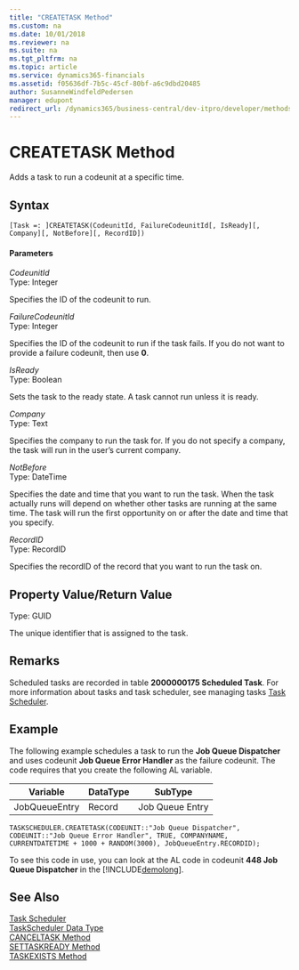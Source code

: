 ```yaml
---
title: "CREATETASK Method"
ms.custom: na
ms.date: 10/01/2018
ms.reviewer: na
ms.suite: na
ms.tgt_pltfrm: na
ms.topic: article
ms.service: dynamics365-financials
ms.assetid: f05636df-7b5c-45cf-80bf-a6c9dbd20485
author: SusanneWindfeldPedersen
manager: edupont
redirect_url: /dynamics365/business-central/dev-itpro/developer/methods-auto/al-method-reference
---
```


 

# CREATETASK Method
Adds a task to run a codeunit at a specific time.  

## Syntax  

```  
[Task =: ]CREATETASK(CodeunitId, FailureCodeunitId[, IsReady][, Company][, NotBefore][, RecordID])  
```  

#### Parameters  
 *CodeunitId*  
 Type: Integer  

 Specifies the ID of the codeunit to run.  

 *FailureCodeunitId*  
 Type: Integer  

 Specifies the ID of the codeunit to run if the task fails. If you do not want to provide a failure codeunit, then use **0**.  

 *IsReady*  
 Type: Boolean  

 Sets the task to the ready state. A task cannot run unless it is ready.  

 *Company*  
 Type: Text  

 Specifies the company to run the task for. If you do not specify a company, the task will run in the user’s current company.  

 *NotBefore*  
 Type: DateTime  

 Specifies the date and time that you want to run the task. When the task actually runs will depend on whether other tasks are running at the same time. The task will run the first opportunity on or after the date and time that you specify.  

 *RecordID*  
 Type: RecordID  

 Specifies the recordID of the record that you want to run the task on.  

## Property Value/Return Value  
 Type: GUID  

 The unique identifier that is assigned to the task.  

## Remarks  
 Scheduled tasks are recorded in table **2000000175 Scheduled Task**.  For more information about tasks and task scheduler, see managing tasks [Task Scheduler](../devenv-task-scheduler.md).  

## Example  
 The following example schedules a task to run the **Job Queue Dispatcher** and uses codeunit **Job Queue Error Handler** as the failure codeunit. The code requires that you create the following AL variable.  

|Variable|DataType|SubType|  
|--------------|--------------|-------------|  
|JobQueueEntry|Record|Job Queue Entry|  

```  
TASKSCHEDULER.CREATETASK(CODEUNIT::"Job Queue Dispatcher", CODEUNIT::"Job Queue Error Handler", TRUE, COMPANYNAME, CURRENTDATETIME + 1000 + RANDOM(3000), JobQueueEntry.RECORDID);  
```  

 To see this code in use, you can look at the AL code in codeunit **448 Job Queue Dispatcher** in the [!INCLUDE[demolong](../includes/demolong_md.md)].  

## See Also  
 [Task Scheduler](../devenv-task-scheduler.md)  
 [TaskScheduler Data Type](../datatypes/devenv-TaskScheduler-Data-Type.md)   
 [CANCELTASK Method](devenv-CANCELTASK-Method.md)   
 [SETTASKREADY Method](devenv-SETTASKREADY-Method.md)   
 [TASKEXISTS Method](devenv-TASKEXISTS-Method.md)
